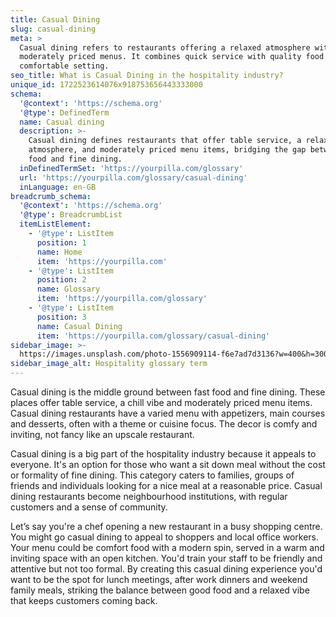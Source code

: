 ```yaml
---
title: Casual Dining
slug: casual-dining
meta: >
  Casual dining refers to restaurants offering a relaxed atmosphere with
  moderately priced menus. It combines quick service with quality food and a
  comfortable setting.
seo_title: What is Casual Dining in the hospitality industry?
unique_id: 1722523614076x918753656443333000
schema:
  '@context': 'https://schema.org'
  '@type': DefinedTerm
  name: Casual dining
  description: >-
    Casual dining defines restaurants that offer table service, a relaxed
    atmosphere, and moderately priced menu items, bridging the gap between fast
    food and fine dining.
  inDefinedTermSet: 'https://yourpilla.com/glossary'
  url: 'https://yourpilla.com/glossary/casual-dining'
  inLanguage: en-GB
breadcrumb_schema:
  '@context': 'https://schema.org'
  '@type': BreadcrumbList
  itemListElement:
    - '@type': ListItem
      position: 1
      name: Home
      item: 'https://yourpilla.com'
    - '@type': ListItem
      position: 2
      name: Glossary
      item: 'https://yourpilla.com/glossary'
    - '@type': ListItem
      position: 3
      name: Casual Dining
      item: 'https://yourpilla.com/glossary/casual-dining'
sidebar_image: >-
  https://images.unsplash.com/photo-1556909114-f6e7ad7d3136?w=400&h=300&fit=crop&auto=format
sidebar_image_alt: Hospitality glossary term
---
```

Casual dining is the middle ground between fast food and fine dining. These places offer table service, a chill vibe and moderately priced menu items. Casual dining restaurants have a varied menu with appetizers, main courses and desserts, often with a theme or cuisine focus. The decor is comfy and inviting, not fancy like an upscale restaurant.

Casual dining is a big part of the hospitality industry because it appeals to everyone. It's an option for those who want a sit down meal without the cost or formality of fine dining. This category caters to families, groups of friends and individuals looking for a nice meal at a reasonable price. Casual dining restaurants become neighbourhood institutions, with regular customers and a sense of community.

Let’s say you're a chef opening a new restaurant in a busy shopping centre. You might go casual dining to appeal to shoppers and local office workers. Your menu could be comfort food with a modern spin, served in a warm and inviting space with an open kitchen. You'd train your staff to be friendly and attentive but not too formal. By creating this casual dining experience you'd want to be the spot for lunch meetings, after work dinners and weekend family meals, striking the balance between good food and a relaxed vibe that keeps customers coming back.
